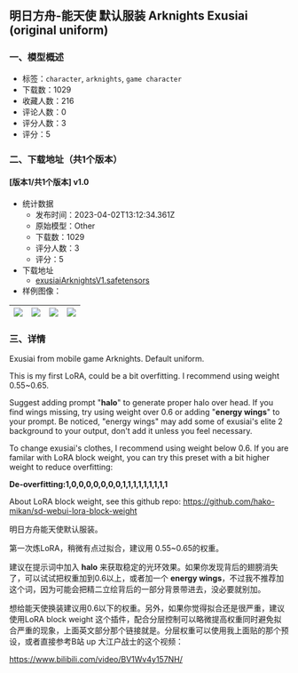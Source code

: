 ## 明日方舟-能天使 默认服装 Arknights Exusiai (original uniform)
### 一、模型概述

- 标签：`character`, `arknights`, `game character`
- 下载数：1029
- 收藏人数：216
- 评论人数：0
- 评分人数：3
- 评分：5

### 二、下载地址（共1个版本）

#### [版本1/共1个版本] v1.0

- 统计数据
  - 发布时间：2023-04-02T13:12:34.361Z
  - 原始模型：Other
  - 下载数：1029
  - 评分人数：3
  - 评分：5
- 下载地址
  - [exusiaiArknightsV1.safetensors](https://civitai.com/api/download/models/33619)
- 样例图像：

| <img src="https://image.civitai.com/xG1nkqKTMzGDvpLrqFT7WA/a077db84-cc9c-4cbc-0da8-506d6c19c900/width=450/383340.jpeg" /> | <img src="https://image.civitai.com/xG1nkqKTMzGDvpLrqFT7WA/665a2093-dbc9-4800-20f5-6fe3dd403300/width=450/383362.jpeg" /> | <img src="https://image.civitai.com/xG1nkqKTMzGDvpLrqFT7WA/2ab6e3a4-ac70-43a8-83af-ba210d727d00/width=450/383343.jpeg" /> | <img src="https://image.civitai.com/xG1nkqKTMzGDvpLrqFT7WA/caa16af4-e56d-4f92-af37-fd02f2c75300/width=450/383341.jpeg" /> |
| ---- | ---- | ---- | ---- |


### 三、详情
<p>Exusiai from mobile game Arknights. Default uniform.</p><p>This is my first LoRA, could be a bit overfitting. I recommend using weight 0.55~0.65.</p><p></p><p>Suggest adding prompt "<strong>halo</strong>" to generate proper halo over head. If you find wings missing, try using weight over 0.6 or adding "<strong>energy wings</strong>" to your prompt. Be noticed, "energy wings" may add some of exusiai's elite 2 background to your output, don't add it unless you feel necessary.</p><p></p><p>To change exusiai's clothes, I recommend using weight below 0.6. If you are familar with LoRA block weight, you can try this preset with a bit higher weight to reduce overfitting:</p><p><strong>De-overfitting:1,0,0,0,0,0,0,0,1,1,1,1,1,1,1,1,1</strong></p><p></p><p>About LoRA block weight, see this github repo: <a target="_blank" rel="ugc" href="https://github.com/hako-mikan/sd-webui-lora-block-weight">https://github.com/hako-mikan/sd-webui-lora-block-weight</a></p><p></p><p>明日方舟能天使默认服装。</p><p>第一次炼LoRA，稍微有点过拟合，建议用 0.55~0.65的权重。</p><p></p><p>建议在提示词中加入 <strong>halo</strong> 来获取稳定的光环效果。如果你发现背后的翅膀消失了，可以试试把权重加到0.6以上，或者加一个 <strong>energy wings</strong>，不过我不推荐加这个词，因为可能会把精二立绘背后的一部分背景带进去，没必要就别加。</p><p></p><p>想给能天使换装建议用0.6以下的权重。另外，如果你觉得拟合还是很严重，建议使用LoRA block weight 这个插件，配合分层控制可以略微提高权重同时避免拟合严重的现象，上面英文部分那个链接就是。分层权重可以使用我上面贴的那个预设，或者直接参考B站 up 大江户战士的这个视频：</p><p><a target="_blank" rel="ugc" href="https://www.bilibili.com/video/BV1Wv4y157NH/">https://www.bilibili.com/video/BV1Wv4y157NH/</a></p><p></p><p></p><p></p>
